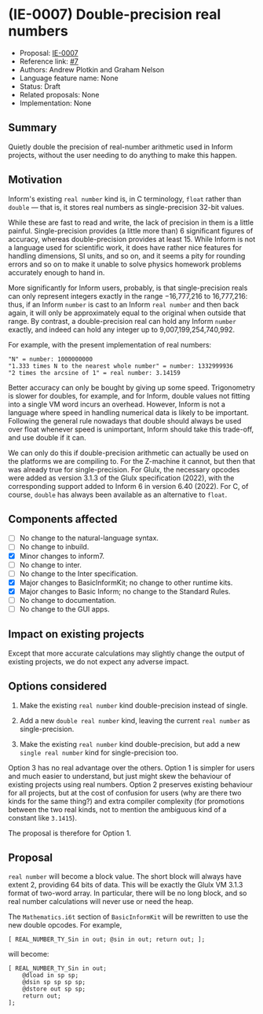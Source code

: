 # (IE-0007) Double-precision real numbers

* Proposal: [IE-0007](0007-double-precision-reals.md)
* Reference link: [#7](https://github.com/ganelson/inform-evolution/pull/7)
* Authors: Andrew Plotkin and Graham Nelson
* Language feature name: None
* Status: Draft
* Related proposals: None
* Implementation: None

## Summary

Quietly double the precision of real-number arithmetic used in Inform projects,
without the user needing to do anything to make this happen.

## Motivation

Inform's existing `real number` kind is, in C terminology, `float` rather than
`double` — that is, it stores real numbers as single-precision 32-bit values.

While these are fast to read and write, the lack of precision in them is a
little painful. Single-precision provides (a little more than) 6 significant
figures of accuracy, whereas double-precision provides at least 15. While
Inform is not a language used for scientific work, it does have rather nice
features for handling dimensions, SI units, and so on, and it seems a pity
for rounding errors and so on to make it unable to solve physics homework
problems accurately enough to hand in.

More significantly for Inform users, probably, is that single-precision reals
can only represent integers exactly in the range −16,777,216 to 16,777,216: thus,
if an Inform `number` is cast to an Inform `real number` and then back again,
it will only be approximately equal to the original when outside that range.
By contrast, a double-precision real can hold any Inform `number` exactly, and
indeed can hold any integer up to 9,007,199,254,740,992.

For example, with the present implementation of real numbers:

	"N" = number: 1000000000
	"1.333 times N to the nearest whole number" = number: 1332999936
	"2 times the arcsine of 1" = real number: 3.14159

Better accuracy can only be bought by giving up some speed. Trigonometry is slower
for doubles, for example, and for Inform, double values not fitting into a single
VM word incurs an overhead. However, Inform is not a language where speed in handling
numerical data is likely to be important. Following the general rule nowadays
that double should always be used over float whenever speed is unimportant,
Inform should take this trade-off, and use double if it can.

We can only do this if double-precision arithmetic can actually be used on the
platforms we are compiling to. For the Z-machine it cannot, but then that was
already true for single-precision. For Glulx, the necessary opcodes were added
as version 3.1.3 of the Glulx specification (2022), with the corresponding
support added to Inform 6 in version 6.40 (2022). For C, of course, `double`
has always been available as an alternative to `float`.

## Components affected

- [ ] No change to the natural-language syntax.
- [ ] No change to inbuild.
- [x] Minor changes to inform7.
- [ ] No change to inter.
- [ ] No change to the Inter specification.
- [x] Major changes to BasicInformKit; no change to other runtime kits.
- [x] Major changes to Basic Inform; no change to the Standard Rules.
- [ ] No change to documentation.
- [ ] No change to the GUI apps.

## Impact on existing projects

Except that more accurate calculations may slightly change the output of
existing projects, we do not expect any adverse impact.

## Options considered

1. Make the existing `real number` kind double-precision instead of single.

2. Add a new `double real number` kind, leaving the current `real number`
as single-precision.

3. Make the existing `real number` kind double-precision, but add a new
`single real number` kind for single-precision too.

Option 3 has no real advantage over the others. Option 1 is simpler for users
and much easier to understand, but just might skew the behaviour of existing
projects using real numbers. Option 2 preserves existing behaviour for all
projects, but at the cost of confusion for users (why are there two kinds for
the same thing?) and extra compiler complexity (for promotions between the two
real kinds, not to mention the ambiguous kind of a constant like `3.1415`).

The proposal is therefore for Option 1.

## Proposal

`real number` will become a block value. The short block will always have
extent 2, providing 64 bits of data. This will be exactly the Glulx VM 3.1.3
format of two-word array. In particular, there will be no long block, and so
real number calculations will never use or need the heap.

The `Mathematics.i6t` section of `BasicInformKit` will be rewritten to use
the new double opcodes. For example,

	[ REAL_NUMBER_TY_Sin in out; @sin in out; return out; ];

will become:

	[ REAL_NUMBER_TY_Sin in out;
		@dload in sp sp;
		@dsin sp sp sp sp; 
		@dstore out sp sp;
		return out;
	];
